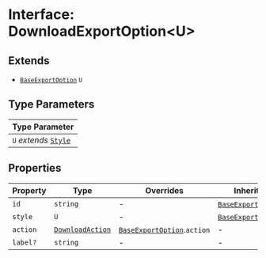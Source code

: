 # Interface: DownloadExportOption<U\>

## Extends

- [`BaseExportOption`](base-export-option.md) `U`

## Type Parameters

| Type Parameter |
| ------ |
| `U` *extends* [`Style`](style.md) |

## Properties

| Property | Type | Overrides | Inherited from |
| ------ | ------ | ------ | ------ |
| `id` | `string` | - | [`BaseExportOption`](base-export-option.md).`id` |
| `style` | `U` | - | [`BaseExportOption`](base-export-option.md).`style` |
| `action` | [`DownloadAction`](download-action.md) | [`BaseExportOption`](base-export-option.md).`action` | - |
| `label?` | `string` | - | - |
